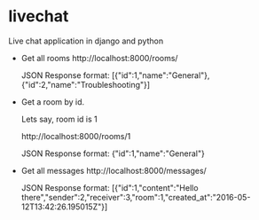 # livechat
Live chat application in django and python

* Get all rooms
    http://localhost:8000/rooms/

    JSON Response format:
    [{"id":1,"name":"General"},{"id":2,"name":"Troubleshooting"}]

* Get a room by id.

  Lets say, room id is 1

  http://localhost:8000/rooms/1

    JSON Response format:
    {"id":1,"name":"General"}


* Get all messages
    http://localhost:8000/messages/

    JSON Response format:
    [{"id":1,"content":"Hello there","sender":2,"receiver":3,"room":1,"created_at":"2016-05-12T13:42:26.195015Z"}]

   
